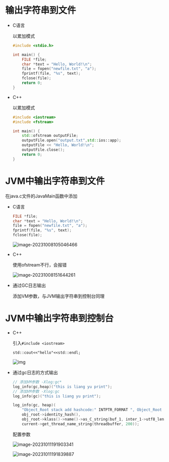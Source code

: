 # 输出字符串到文件

* C语言

  以累加模式

  ```C
  #include <stdio.h>
  
  int main() {
      FILE *file;
      char *text = "Hello, World!\n";
      file = fopen("newfile.txt", "a");
      fprintf(file, "%s", text);
      fclose(file);
      return 0;
  }
  ```

* C++

  以累加模式

  ```c++
  #include <iostream>
  #include <fstream>
  
  int main() {
      std::ofstream outputFile;
      outputFile.open("output.txt",std::ios::app);
      outputFile << "Hello, World!\n";
      outputFile.close();
      return 0;
  }
  ```

# JVM中输出字符串到文件

在java.c文件的JavaMain函数中添加

* C语言

  ```C
  FILE *file;
  char *text = "Hello, World!\n";
  file = fopen("newfile.txt", "a");
  fprintf(file, "%s", text);
  fclose(file);
  ```

  ![image-20231008105046466](D:%5CBackUp%5C%E5%AD%A6%E4%B9%A0%E8%B5%84%E6%96%99%5C%E5%9B%BE%E7%89%87%5Cimage-20231008105046466.png)

* C++

  使用ofstream不行，会报错

  ![image-20231008151644261](D:%5CBackUp%5C%E5%AD%A6%E4%B9%A0%E8%B5%84%E6%96%99%5C%E5%9B%BE%E7%89%87%5Cimage-20231008151644261.png)
  
* 通过GC日志输出

  添加VM参数，与JVM输出字符串到控制台同理

# JVM中输出字符串到控制台

* C++

  引入`#include <iostream>`

  `std::cout<<"hello"<<std::endl;`

  ![img](D:%5CBackUp%5C%E5%AD%A6%E4%B9%A0%E8%B5%84%E6%96%99%5C%E5%9B%BE%E7%89%87%5CQOXM%60B1010Q%60BGMWX8NGSQ.png)

* 通过gc日志的方式输出

  ```C++
  // 添加VM参数 -Xlog:gc*
  log_info(gc,heap)("this is liang yu print");
  // 添加VM参数 -Xlog:gc
  log_info(gc)("this is liang yu print");
  
  log_info(gc, heap)(
      "Object_Root stack add hashcode:" INTPTR_FORMAT ", Object_Root class:%s, Thread name:%s replace NULL",
      obj_root->identity_hash(),
      obj_root->klass()->name()->as_C_string(buf_1, inter_1->utf8_length() + 1),
      current->get_thread_name_string(threadbuffer, 200));
  ```

  配置参数

  ![image-20231011191903341](D:%5CBackUp%5C%E5%AD%A6%E4%B9%A0%E8%B5%84%E6%96%99%5C%E5%9B%BE%E7%89%87%5Cimage-20231011191903341.png)

  ![image-20231011191839887](D:%5CBackUp%5C%E5%AD%A6%E4%B9%A0%E8%B5%84%E6%96%99%5C%E5%9B%BE%E7%89%87%5Cimage-20231011191839887.png)

  